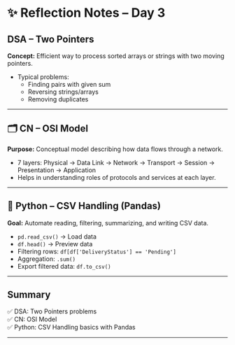# ✨ Reflection Notes – Day 3

## DSA – Two Pointers

**Concept:** Efficient way to process sorted arrays or strings with two moving pointers.

- Typical problems:
  - Finding pairs with given sum
  - Reversing strings/arrays
  - Removing duplicates

---

## 🗂️ CN – OSI Model

**Purpose:** Conceptual model describing how data flows through a network.

- 7 layers: Physical → Data Link → Network → Transport → Session → Presentation → Application
- Helps in understanding roles of protocols and services at each layer.

---

## 🐍 Python – CSV Handling (Pandas)

**Goal:** Automate reading, filtering, summarizing, and writing CSV data.

- `pd.read_csv()` → Load data
- `df.head()` → Preview data
- Filtering rows: `df[df['DeliveryStatus'] == 'Pending']`
- Aggregation: `.sum()`
- Export filtered data: `df.to_csv()`

---

## Summary

✅ DSA: Two Pointers problems  
✅ CN: OSI Model  
✅ Python: CSV Handling basics with Pandas

---
